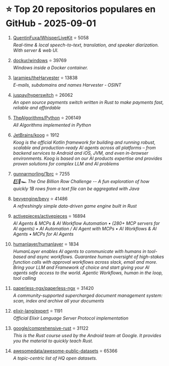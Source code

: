 # ⭐ Top 20 repositorios populares en GitHub - 2025-09-01

1. [QuentinFuxa/WhisperLiveKit](https://github.com/QuentinFuxa/WhisperLiveKit) ⭐ 5058  
   _Real-time & local speech-to-text, translation, and speaker diarization. With server & web UI._

2. [dockur/windows](https://github.com/dockur/windows) ⭐ 39769  
   _Windows inside a Docker container._

3. [laramies/theHarvester](https://github.com/laramies/theHarvester) ⭐ 13838  
   _E-mails, subdomains and names Harvester - OSINT_

4. [juspay/hyperswitch](https://github.com/juspay/hyperswitch) ⭐ 26062  
   _An open source payments switch written in Rust to make payments fast, reliable and affordable_

5. [TheAlgorithms/Python](https://github.com/TheAlgorithms/Python) ⭐ 206149  
   _All Algorithms implemented in Python_

6. [JetBrains/koog](https://github.com/JetBrains/koog) ⭐ 1912  
   _Koog is the official Kotlin framework for building and running robust, scalable and production-ready AI agents across all platforms – from backend services to Android and iOS, JVM, and even in-browser environments. Koog is based on our AI products expertise and provides proven solutions for complex LLM and AI problems_

7. [gunnarmorling/1brc](https://github.com/gunnarmorling/1brc) ⭐ 7255  
   _1️⃣🐝🏎️ The One Billion Row Challenge -- A fun exploration of how quickly 1B rows from a text file can be aggregated with Java_

8. [bevyengine/bevy](https://github.com/bevyengine/bevy) ⭐ 41486  
   _A refreshingly simple data-driven game engine built in Rust_

9. [activepieces/activepieces](https://github.com/activepieces/activepieces) ⭐ 16894  
   _AI Agents & MCPs & AI Workflow Automation • (280+ MCP servers for AI agents) • AI Automation / AI Agent with MCPs • AI Workflows & AI Agents • MCPs for AI Agents_

10. [humanlayer/humanlayer](https://github.com/humanlayer/humanlayer) ⭐ 1834  
   _HumanLayer enables AI agents to communicate with humans in tool-based and async workflows. Guarantee human oversight of high-stakes function calls with approval workflows across slack, email and more. Bring your LLM and Framework of choice and start giving your AI agents safe access to the world. Agentic Workflows, human in the loop, tool calling_

11. [paperless-ngx/paperless-ngx](https://github.com/paperless-ngx/paperless-ngx) ⭐ 31420  
   _A community-supported supercharged document management system: scan, index and archive all your documents_

12. [elixir-lang/expert](https://github.com/elixir-lang/expert) ⭐ 1191  
   _Official Elixir Language Server Protocol implementation_

13. [google/comprehensive-rust](https://github.com/google/comprehensive-rust) ⭐ 31122  
   _This is the Rust course used by the Android team at Google. It provides you the material to quickly teach Rust._

14. [awesomedata/awesome-public-datasets](https://github.com/awesomedata/awesome-public-datasets) ⭐ 65366  
   _A topic-centric list of HQ open datasets._


<!-- Última actualización: 2025-09-01T08:06:32.389913 UTC -->